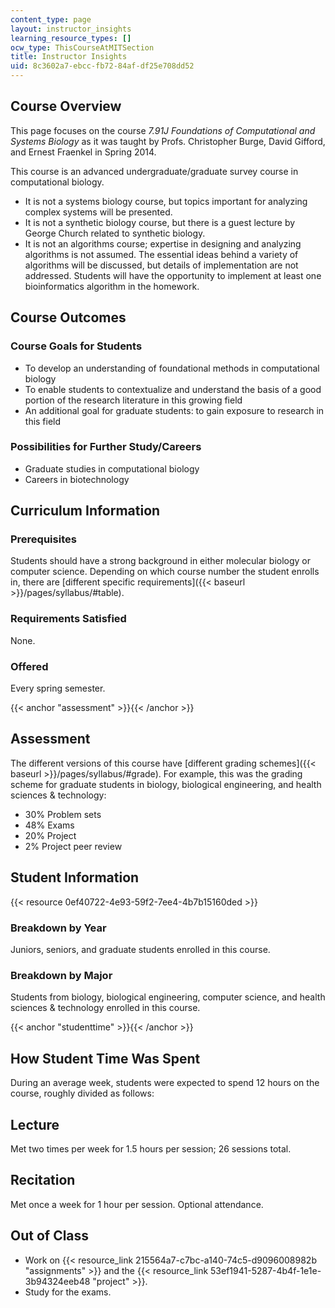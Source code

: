 ```yaml
---
content_type: page
layout: instructor_insights
learning_resource_types: []
ocw_type: ThisCourseAtMITSection
title: Instructor Insights
uid: 8c3602a7-ebcc-fb72-84af-df25e708dd52
---
```


Course Overview
---------------

This page focuses on the course _7.91J Foundations of Computational and Systems Biology_ as it was taught by Profs. Christopher Burge, David Gifford, and Ernest Fraenkel in Spring 2014.

This course is an advanced undergraduate/graduate survey course in computational biology.

*   It is not a systems biology course, but topics important for analyzing complex systems will be presented.
*   It is not a synthetic biology course, but there is a guest lecture by George Church related to synthetic biology.
*   It is not an algorithms course; expertise in designing and analyzing algorithms is not assumed. The essential ideas behind a variety of algorithms will be discussed, but details of implementation are not addressed. Students will have the opportunity to implement at least one bioinformatics algorithm in the homework.

Course Outcomes
---------------

### Course Goals for Students

*   To develop an understanding of foundational methods in computational biology
*   To enable students to contextualize and understand the basis of a good portion of the research literature in this growing field
*   An additional goal for graduate students: to gain exposure to research in this field

### Possibilities for Further Study/Careers

*   Graduate studies in computational biology
*   Careers in biotechnology

Curriculum Information
----------------------

### Prerequisites

Students should have a strong background in either molecular biology or computer science. Depending on which course number the student enrolls in, there are [different specific requirements]({{< baseurl >}}/pages/syllabus/#table).

### Requirements Satisfied

None.

### Offered

Every spring semester.

{{< anchor "assessment" >}}{{< /anchor >}}

Assessment
----------

The different versions of this course have [different grading schemes]({{< baseurl >}}/pages/syllabus/#grade). For example, this was the grading scheme for graduate students in biology, biological engineering, and health sciences & technology:

- 30% Problem sets
- 48% Exams
- 20% Project
- 2% Project peer review

Student Information
-------------------

{{< resource 0ef40722-4e93-59f2-7ee4-4b7b15160ded >}}

### Breakdown by Year

Juniors, seniors, and graduate students enrolled in this course.

### Breakdown by Major

Students from biology, biological engineering, computer science, and health sciences & technology enrolled in this course.

{{< anchor "studenttime" >}}{{< /anchor >}}

How Student Time Was Spent
--------------------------

During an average week, students were expected to spend 12 hours on the course, roughly divided as follows:

Lecture
-------

Met two times per week for 1.5 hours per session; 26 sessions total.

Recitation
----------

Met once a week for 1 hour per session. Optional attendance.

Out of Class
------------

*   Work on {{< resource_link 215564a7-c7bc-a140-74c5-d9096008982b "assignments" >}} and the {{< resource_link 53ef1941-5287-4b4f-1e1e-3b94324eeb48 "project" >}}.
*   Study for the exams.